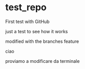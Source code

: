 # test_repo
First test with GitHub

just a test to see how it works

modified with the branches feature

ciao


proviamo a modificare da terminale